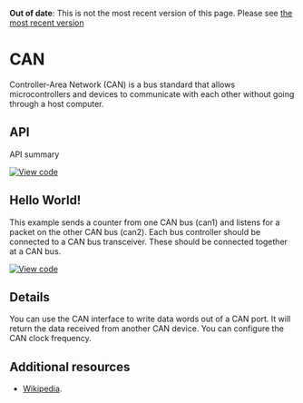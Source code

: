 <span class="warnings">**Out of date**: This is not the most recent version of this page. Please see [the most recent version](https://os.mbed.com/docs/latest/reference/can.html)</span>
# CAN

Controller-Area Network (CAN) is a bus standard that allows microcontrollers and devices to communicate with each other without going through a host computer.

## API

API summary

[![View code](https://www.mbed.com/embed/?type=library)](https://docs.mbed.com/docs/mbed-os-api/en/mbed-os-5.5/api/CAN_8h_source.html) 

## Hello World!

This example sends a counter from one CAN bus (can1) and listens for a packet on the other CAN bus (can2). Each bus controller should be connected to a CAN bus transceiver. These should be connected together at a CAN bus.

[![View code](https://www.mbed.com/embed/?url=https://developer.mbed.org/teams/mbed_example/code/CAN_ex_1/)](https://developer.mbed.org/teams/mbed_example/code/CAN_ex_1/file/5791101761f9/main.cpp)


## Details

You can use the CAN interface to write data words out of a CAN port. It will return the data received from another CAN device. You can configure the CAN clock frequency.

## Additional resources

  * [Wikipedia](https://en.wikipedia.org/wiki/CAN_bus).
